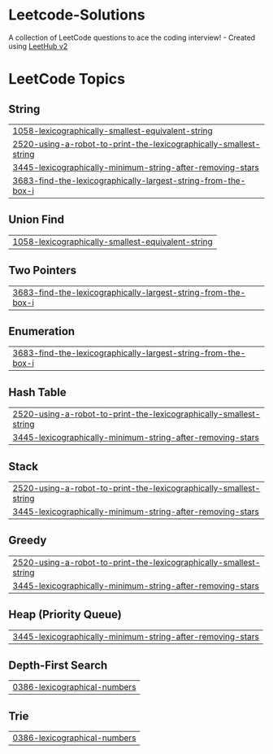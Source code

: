 # Leetcode-Solutions
A collection of LeetCode questions to ace the coding interview! - Created using [LeetHub v2](https://github.com/arunbhardwaj/LeetHub-2.0)

<!---LeetCode Topics Start-->
# LeetCode Topics
## String
|  |
| ------- |
| [1058-lexicographically-smallest-equivalent-string](https://github.com/codingwithmahak/Leetcode-Solutions/tree/master/1058-lexicographically-smallest-equivalent-string) |
| [2520-using-a-robot-to-print-the-lexicographically-smallest-string](https://github.com/codingwithmahak/Leetcode-Solutions/tree/master/2520-using-a-robot-to-print-the-lexicographically-smallest-string) |
| [3445-lexicographically-minimum-string-after-removing-stars](https://github.com/codingwithmahak/Leetcode-Solutions/tree/master/3445-lexicographically-minimum-string-after-removing-stars) |
| [3683-find-the-lexicographically-largest-string-from-the-box-i](https://github.com/codingwithmahak/Leetcode-Solutions/tree/master/3683-find-the-lexicographically-largest-string-from-the-box-i) |
## Union Find
|  |
| ------- |
| [1058-lexicographically-smallest-equivalent-string](https://github.com/codingwithmahak/Leetcode-Solutions/tree/master/1058-lexicographically-smallest-equivalent-string) |
## Two Pointers
|  |
| ------- |
| [3683-find-the-lexicographically-largest-string-from-the-box-i](https://github.com/codingwithmahak/Leetcode-Solutions/tree/master/3683-find-the-lexicographically-largest-string-from-the-box-i) |
## Enumeration
|  |
| ------- |
| [3683-find-the-lexicographically-largest-string-from-the-box-i](https://github.com/codingwithmahak/Leetcode-Solutions/tree/master/3683-find-the-lexicographically-largest-string-from-the-box-i) |
## Hash Table
|  |
| ------- |
| [2520-using-a-robot-to-print-the-lexicographically-smallest-string](https://github.com/codingwithmahak/Leetcode-Solutions/tree/master/2520-using-a-robot-to-print-the-lexicographically-smallest-string) |
| [3445-lexicographically-minimum-string-after-removing-stars](https://github.com/codingwithmahak/Leetcode-Solutions/tree/master/3445-lexicographically-minimum-string-after-removing-stars) |
## Stack
|  |
| ------- |
| [2520-using-a-robot-to-print-the-lexicographically-smallest-string](https://github.com/codingwithmahak/Leetcode-Solutions/tree/master/2520-using-a-robot-to-print-the-lexicographically-smallest-string) |
| [3445-lexicographically-minimum-string-after-removing-stars](https://github.com/codingwithmahak/Leetcode-Solutions/tree/master/3445-lexicographically-minimum-string-after-removing-stars) |
## Greedy
|  |
| ------- |
| [2520-using-a-robot-to-print-the-lexicographically-smallest-string](https://github.com/codingwithmahak/Leetcode-Solutions/tree/master/2520-using-a-robot-to-print-the-lexicographically-smallest-string) |
| [3445-lexicographically-minimum-string-after-removing-stars](https://github.com/codingwithmahak/Leetcode-Solutions/tree/master/3445-lexicographically-minimum-string-after-removing-stars) |
## Heap (Priority Queue)
|  |
| ------- |
| [3445-lexicographically-minimum-string-after-removing-stars](https://github.com/codingwithmahak/Leetcode-Solutions/tree/master/3445-lexicographically-minimum-string-after-removing-stars) |
## Depth-First Search
|  |
| ------- |
| [0386-lexicographical-numbers](https://github.com/codingwithmahak/Leetcode-Solutions/tree/master/0386-lexicographical-numbers) |
## Trie
|  |
| ------- |
| [0386-lexicographical-numbers](https://github.com/codingwithmahak/Leetcode-Solutions/tree/master/0386-lexicographical-numbers) |
<!---LeetCode Topics End-->